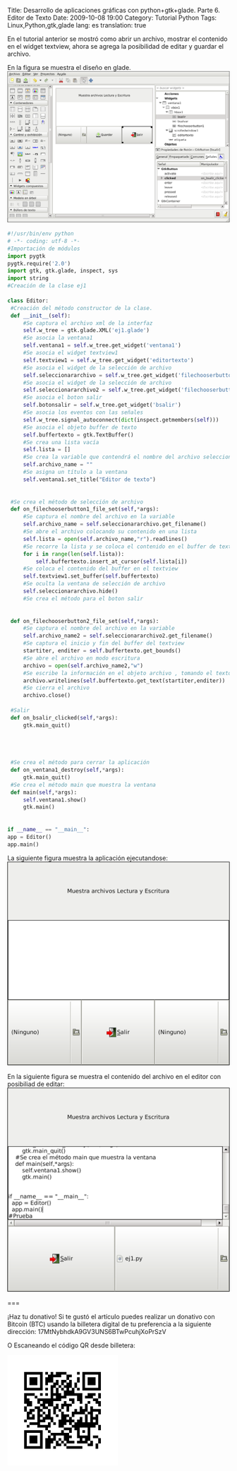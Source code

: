 Title: Desarrollo de aplicaciones gráficas con python+gtk+glade. Parte 6. Editor de Texto
Date: 2009-10-08 19:00
Category: Tutorial Python
Tags: Linux,Python,gtk,glade
lang: es
translation: true


En el tutorial anterior se mostró como abrir un archivo, mostrar el contenido en el widget textview, ahora se agrega la posibilidad de editar y guardar el archivo.

En la figura se muestra el diseño en glade.
![Tutorial 6 Glade 1](./images/tutorialpythongtkglade6-1.png)


```python
#!/usr/bin/env python
# -*- coding: utf-8 -*-
#Importación de módulos
import pygtk
pygtk.require('2.0')
import gtk, gtk.glade, inspect, sys
import string
#Creación de la clase ej1

class Editor:
 #Creación del método constructor de la clase.
 def __init__(self):
     #Se captura el archivo xml de la interfaz
     self.w_tree = gtk.glade.XML('ej1.glade')
     #Se asocia la ventana1
     self.ventana1 = self.w_tree.get_widget('ventana1')
     #Se asocia el widget textview1
     self.textview1 = self.w_tree.get_widget('editortexto')
     #Se asocia el widget de la selección de archivo
     self.seleccionararchivo = self.w_tree.get_widget('filechooserbutton1')
     #Se asocia el widget de la selección de archivo
     self.seleccionararchivo2 = self.w_tree.get_widget('filechooserbutton2')
     #Se asocia el boton salir
     self.botonsalir = self.w_tree.get_widget('bsalir')
     #Se asocia los eventos con las señales
     self.w_tree.signal_autoconnect(dict(inspect.getmembers(self)))
     #Se asocia el objeto buffer de texto
     self.buffertexto = gtk.TextBuffer()
     #Se crea una lista vacía
     self.lista = []
     #Se crea la variable que contendrá el nombre del archivo seleccionado
     self.archivo_name = ""
     #Se asigna un título a la ventana
     self.ventana1.set_title("Editor de texto")

  
 #Se crea el método de selección de archivo
 def on_filechooserbutton1_file_set(self,*args):
     #Se captura el nombre del archivo en la variable
     self.archivo_name = self.seleccionararchivo.get_filename()
     #Se abre el archivo colocando su contenido en una lista
     self.lista = open(self.archivo_name,"r").readlines()
     #Se recorre la lista y se coloca el contenido en el buffer de texto
     for i in range(len(self.lista)):
         self.buffertexto.insert_at_cursor(self.lista[i])
     #Se coloca el contenido del buffer en el textview
     self.textview1.set_buffer(self.buffertexto)
     #Se oculta la ventana de selección de archivo
     self.seleccionararchivo.hide()
     #Se crea el método para el boton salir
  

 def on_filechooserbutton2_file_set(self,*args):
     #Se captura el nombre del archivo en la variable
     self.archivo_name2 = self.seleccionararchivo2.get_filename()
     #Se captura el inicio y fin del buffer del textview
     startiter, enditer = self.buffertexto.get_bounds()
     #Se abre el archivo en modo escritura
     archivo = open(self.archivo_name2,"w")
     #Se escribe la información en el objeto archivo , tomando el texto del buffer
     archivo.writelines(self.buffertexto.get_text(startiter,enditer))
     #Se cierra el archivo
     archivo.close()
  
 #Salir
 def on_bsalir_clicked(self,*args):
     gtk.main_quit()

  


 #Se crea el método para cerrar la aplicación
 def on_ventana1_destroy(self,*args):
     gtk.main_quit()
 #Se crea el método main que muestra la ventana
 def main(self,*args):
     self.ventana1.show()
     gtk.main()


if __name__ == "__main__":
app = Editor()
app.main()

```
La siguiente figura muestra la aplicación ejecutandose:
![Tutorial 6 Glade 2](./images/tutorialpythongtkglade6-2.png)

En la siguiente figura se muestra el contenido del archivo en el editor con posibiliad de editar:
![Tutorial 6 Glade 3](./images/tutorialpythongtkglade6-3.png)



===

¡Haz tu donativo!
Si te gustó el artículo puedes realizar un donativo con Bitcoin (BTC)
usando la billetera digital de tu preferencia a la siguiente
dirección: 17MtNybhdkA9GV3UNS6BTwPcuhjXoPrSzV

O Escaneando el código QR desde billetera:

![17MtNybhdkA9GV3UNS6BTwPcuhjXoPrSzV](./images/17MtNybhdkA9GV3UNS6BTwPcuhjXoPrSzV.png)